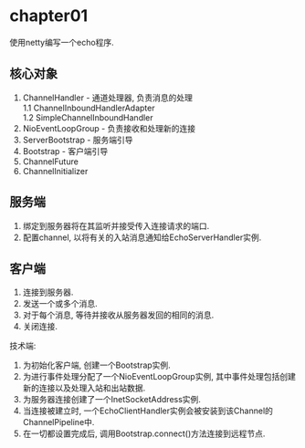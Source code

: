 # chapter01

使用netty编写一个echo程序.

## 核心对象

1. ChannelHandler - 通道处理器, 负责消息的处理  
1.1 ChannelInboundHandlerAdapter  
1.2 SimpleChannelInboundHandler<T>
2. NioEventLoopGroup - 负责接收和处理新的连接
3. ServerBootstrap - 服务端引导
4. Bootstrap - 客户端引导
5. ChannelFuture 
6. ChannelInitializer

## 服务端

1. 绑定到服务器将在其监听并接受传入连接请求的端口.
2. 配置channel, 以将有关的入站消息通知给EchoServerHandler实例.

## 客户端

1. 连接到服务器.
2. 发送一个或多个消息. 
3. 对于每个消息, 等待并接收从服务器发回的相同的消息. 
4. 关闭连接.

技术端: 
1. 为初始化客户端, 创建一个Bootstrap实例. 
2. 为进行事件处理分配了一个NioEventLoopGroup实例, 其中事件处理包括创建新的连接以及处理入站和出站数据.
3. 为服务器连接创建了一个InetSocketAddress实例.
4. 当连接被建立时, 一个EchoClientHandler实例会被安装到该Channel的ChannelPipeline中.
5. 在一切都设置完成后, 调用Bootstrap.connect()方法连接到远程节点.
